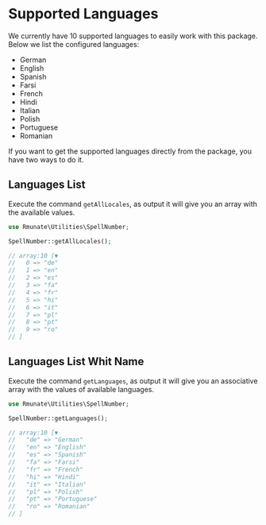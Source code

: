 # Supported Languages

We currently have 10 supported languages to easily work with this package. Below we list the configured languages:

- German 
- English 
- Spanish 
- Farsi 
- French 
- Hindi 
- Italian 
- Polish 
- Portuguese 
- Romanian 

If you want to get the supported languages directly from the package, you have two ways to do it.

## Languages List
Execute the command `getAllLocales`, as output it will give you an array with the available values.

```php
use Rmunate\Utilities\SpellNumber;

SpellNumber::getAllLocales();

// array:10 [▼
//   0 => "de"
//   1 => "en"
//   2 => "es"
//   3 => "fa"
//   4 => "fr"
//   5 => "hi"
//   6 => "it"
//   7 => "pl"
//   8 => "pt"
//   9 => "ro"
// ]
```

## Languages List Whit Name

Execute the command `getLanguages`, as output it will give you an associative array with the values of available languages.

```php
use Rmunate\Utilities\SpellNumber;

SpellNumber::getLanguages();

// array:10 [▼ 
//   "de" => "German"
//   "en" => "English"
//   "es" => "Spanish"
//   "fa" => "Farsi"
//   "fr" => "French"
//   "hi" => "Hindi"
//   "it" => "Italian"
//   "pl" => "Polish"
//   "pt" => "Portuguese"
//   "ro" => "Romanian"
// ]
```